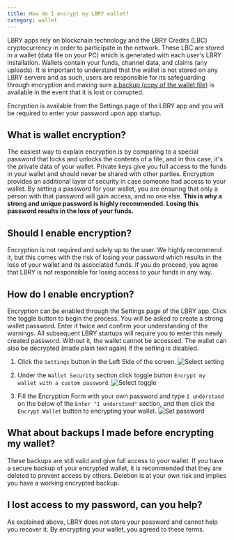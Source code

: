 ```yaml
---
title: How do I encrypt my LBRY wallet?
category: wallet
---
```


LBRY apps rely on blockchain technology and the LBRY Credits (LBC) cryptocurrency in order to participate in the network. These LBC are stored in a wallet (data file on your PC) which is generated with each user's LBRY installation. Wallets contain your funds, channel data, and claims (any uploads). It is important to understand that the wallet is not stored on any LBRY servers and as such, users are responsible for its safeguarding through encryption and making sure [a backup (copy of the wallet file)](https://lbry.io/faq/how-to-backup-wallet) is available in the event that it is lost or corrupted.

Encryption is available from the Settings page of the LBRY app and you will be required to enter your password upon app startup.

## What is wallet encryption?

The easiest way to explain encryption is by comparing to a special password that locks and unlocks the contents of a file, and in this case, it's the private data of your wallet. Private keys give you full access to the funds in your wallet and should never be shared with other parties. Encryption provides an additional layer of security in case someone had access to your wallet. By setting a password for your wallet, you are ensuring that only a person with that password will gain access, and no one else. **This is why a strong and unique password is highly recommended. Losing this password results in the loss of your funds.**

## Should I enable encryption?

Encryption is not required and solely up to the user. We highly recommend it, but this comes with the risk of losing your password which results in the loss of your wallet and its associated funds. If you do proceed, you agree that LBRY is not responsible for losing access to your funds in any way.

## How do I enable encryption?

Encryption can be enabled through the Settings page of the LBRY app. Click the toggle button to begin the process. You will be asked to create a strong wallet password. Enter it twice and confirm your understanding of the warnings. All subsequent LBRY startups will require you to enter this newly created password. Without it, the wallet cannot be accessed. The wallet can also be decrypted (made plain text again) if the setting is disabled.

1. Click the `Settings` button in the Left Side of the screen.
![Select setting](https://spee.ch/0/click-setting.png)

2. Under the `Wallet Security` section click toggle button `Encrypt my wallet with a custom password`.
![Select toggle](https://spee.ch/1/toogle-button.png)

3. Fill the Encryption Form with your own password and type `I understand` on the below of the `Enter "I understand"` section, and then click the `Encrypt Wallet` button to encrypting your wallet.
![Set password](https://spee.ch/b/set-password.png)

## What about backups I made before encrypting my wallet?

These backups are still valid and give full access to your wallet. If you have a secure backup of your encrypted wallet, it is recommended that they are deleted to prevent access by others. Deletion is at your own risk and implies you have a working encrypted backup.

## I lost access to my password, can you help?

As explained above, LBRY does not store your password and cannot help you recover it. By encrypting your wallet, you agreed to these terms.
